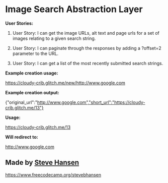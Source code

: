 Image Search Abstraction Layer
=========================

**User Stories:**

1. User Story: I can get the image URLs, alt text and page urls for a set of images relating to a given search string.

2. User Story: I can paginate through the responses by adding a ?offset=2 parameter to the URL.

3. User Story: I can get a list of the most recently submitted search strings.


**Example creation usage:**

https://cloudy-crib.glitch.me/new/http://www.google.com

**Example creation output:**

{"original_url":"http://www.google.com","short_url":"https://cloudy-crib.glitch.me/13"}

**Usage:**

https://cloudy-crib.glitch.me/13

**Will redirect to:**

http://www.google.com


Made by [Steve Hansen](https://www.freecodecamp.org/stevebhansen)
-------------------

https://www.freecodecamp.org/stevebhansen
